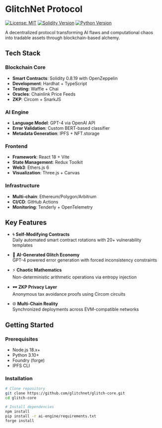 # GlitchNet Protocol

[![License: MIT](https://img.shields.io/badge/License-MIT-yellow.svg)](https://opensource.org/licenses/MIT)
[![Solidity Version](https://img.shields.io/badge/Solidity-0.8.19-informational)](https://docs.soliditylang.org)
[![Python Version](https://img.shields.io/badge/Python-3.10+-blue.svg)](https://www.python.org)

A decentralized protocol transforming AI flaws and computational chaos into tradable assets through blockchain-based alchemy.

## Tech Stack

### Blockchain Core
- **Smart Contracts**: Solidity 0.8.19 with OpenZeppelin
- **Development**: Hardhat + TypeScript
- **Testing**: Waffle + Chai
- **Oracles**: Chainlink Price Feeds
- **ZKP**: Circom + SnarkJS

### AI Engine
- **Language Model**: GPT-4 via OpenAI API
- **Error Validation**: Custom BERT-based classifier
- **Metadata Generation**: IPFS + NFT.storage

### Frontend
- **Framework**: React 18 + Vite
- **State Management**: Redux Toolkit
- **Web3**: Ethers.js 6
- **Visualization**: Three.js + Canvas

### Infrastructure
- **Multi-chain**: Ethereum/Polygon/Arbitrum
- **CI/CD**: GitHub Actions
- **Monitoring**: Tenderly + OpenTelemetry

## Key Features

- 🌀 **Self-Modifying Contracts**  
  Daily automated smart contract rotations with 20+ vulnerability templates

- 🤖 **AI-Generated Glitch Economy**  
  GPT-4 powered error generation with forced inconsistency constraints

- ⚡ **Chaotic Mathematics**  
  Non-deterministic arithmetic operations via entropy injection

- 🕶️ **ZKP Privacy Layer**  
  Anonymous tax avoidance proofs using Circom circuits

- 🌐 **Multi-Chain Reality**  
  Synchronized deployments across EVM-compatible networks

## Getting Started

### Prerequisites
- Node.js 18.x+
- Python 3.10+
- Foundry (forge)
- IPFS CLI

### Installation
```bash
# Clone repository
git clone https://github.com/glitchnet/glitch-core.git
cd glitch-core

# Install dependencies
npm install
pip install -r ai-engine/requirements.txt
forge install
